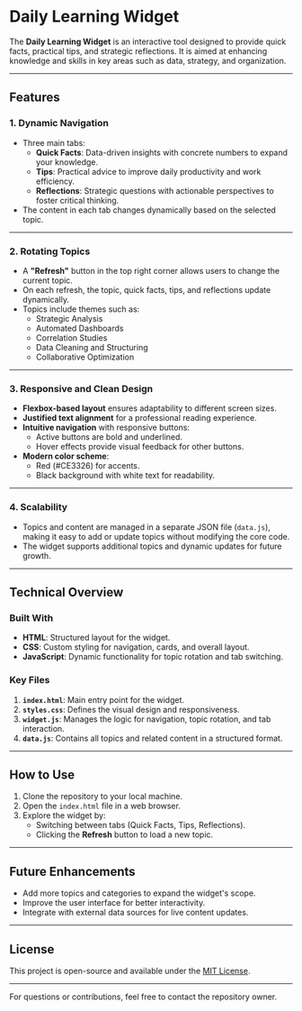 # Daily Learning Widget

The **Daily Learning Widget** is an interactive tool designed to provide quick facts, practical tips, and strategic reflections. It is aimed at enhancing knowledge and skills in key areas such as data, strategy, and organization.

---

## Features

### 1. Dynamic Navigation
- Three main tabs:
  - **Quick Facts**: Data-driven insights with concrete numbers to expand your knowledge.
  - **Tips**: Practical advice to improve daily productivity and work efficiency.
  - **Reflections**: Strategic questions with actionable perspectives to foster critical thinking.
- The content in each tab changes dynamically based on the selected topic.

---

### 2. Rotating Topics
- A **"Refresh"** button in the top right corner allows users to change the current topic.
- On each refresh, the topic, quick facts, tips, and reflections update dynamically.
- Topics include themes such as:
  - Strategic Analysis
  - Automated Dashboards
  - Correlation Studies
  - Data Cleaning and Structuring
  - Collaborative Optimization

---

### 3. Responsive and Clean Design
- **Flexbox-based layout** ensures adaptability to different screen sizes.
- **Justified text alignment** for a professional reading experience.
- **Intuitive navigation** with responsive buttons:
  - Active buttons are bold and underlined.
  - Hover effects provide visual feedback for other buttons.
- **Modern color scheme**:
  - Red (#CE3326) for accents.
  - Black background with white text for readability.

---

### 4. Scalability
- Topics and content are managed in a separate JSON file (`data.js`), making it easy to add or update topics without modifying the core code.
- The widget supports additional topics and dynamic updates for future growth.

---

## Technical Overview

### Built With
- **HTML**: Structured layout for the widget.
- **CSS**: Custom styling for navigation, cards, and overall layout.
- **JavaScript**: Dynamic functionality for topic rotation and tab switching.

### Key Files
1. **`index.html`**: Main entry point for the widget.
2. **`styles.css`**: Defines the visual design and responsiveness.
3. **`widget.js`**: Manages the logic for navigation, topic rotation, and tab interaction.
4. **`data.js`**: Contains all topics and related content in a structured format.

---

## How to Use

1. Clone the repository to your local machine.
2. Open the `index.html` file in a web browser.
3. Explore the widget by:
   - Switching between tabs (Quick Facts, Tips, Reflections).
   - Clicking the **Refresh** button to load a new topic.

---

## Future Enhancements
- Add more topics and categories to expand the widget's scope.
- Improve the user interface for better interactivity.
- Integrate with external data sources for live content updates.

---

## License
This project is open-source and available under the [MIT License](LICENSE).

---

For questions or contributions, feel free to contact the repository owner.

